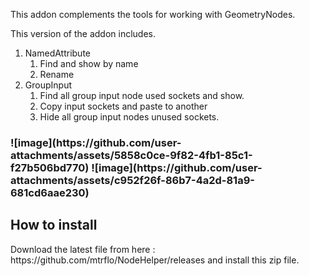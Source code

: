 This addon complements the tools for working with GeometryNodes.

This version of the addon includes.
1. NamedAttribute
    1) Find and show by name
    2) Rename
2. GroupInput
    1) Find all group input node used sockets and show.
    2) Copy input sockets and paste to another
    3) Hide all group input nodes unused sockets.



<h3>![image](https://github.com/user-attachments/assets/5858c0ce-9f82-4fb1-85c1-f27b506bd770) ![image](https://github.com/user-attachments/assets/c952f26f-86b7-4a2d-81a9-681cd6aae230)</h3>

<h2>How to install</h2>
Download the latest file from here : https://github.com/mtrflo/NodeHelper/releases
and install this zip file.
